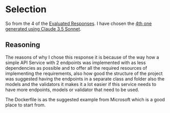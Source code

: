 # Selection
So from the 4 of the [Evaluated Responses](/Generations/Evaluation.md).
I have chosen the [4th one generated using Claude 3.5 Sonnet](/Generations/4.Claude%203.5%20Sonnet%20(New)/response.md).

## Reasoning
The reasons of why I chose this response it is because of the way how a simple API Service with 2 endpoints was implemented with as less dependencies as possible and to offer all the required resources of implementing the requirements, also how good the structure of the project was suggested having the endpoints in a separate class and folder also the models and the validators it makes it a lot easier if this service needs to have more endpoints, models or validator that need to be used.

The Dockerfile is as the suggested example from Microsoft which is a good place to start from.
